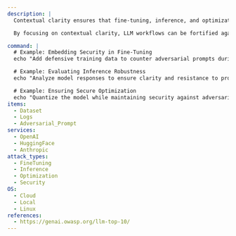 ```yaml
---
description: |
  Contextual clarity ensures that fine-tuning, inference, and optimization processes explicitly contribute to the security of Large Language Models (LLMs). This approach goes beyond their technical definitions, embedding security considerations into each stage of the workflow.

  By focusing on contextual clarity, LLM workflows can be fortified against vulnerabilities such as adversarial attacks, prompt manipulation, and data leakage.

command: |
  # Example: Embedding Security in Fine-Tuning
  echo "Add defensive training data to counter adversarial prompts during fine-tuning." | python3 test_contextual_fine_tuning.py

  # Example: Evaluating Inference Robustness
  echo "Analyze model responses to ensure clarity and resistance to prompt injection." | python3 test_contextual_inference.py

  # Example: Ensuring Secure Optimization
  echo "Quantize the model while maintaining security against adversarial inputs." | python3 test_contextual_optimization.py
items:
  - Dataset
  - Logs
  - Adversarial_Prompt
services:
  - OpenAI
  - HuggingFace
  - Anthropic
attack_types:
  - FineTuning
  - Inference
  - Optimization
  - Security
OS:
  - Cloud
  - Local
  - Linux
references:
  - https://genai.owasp.org/llm-top-10/
---
```

